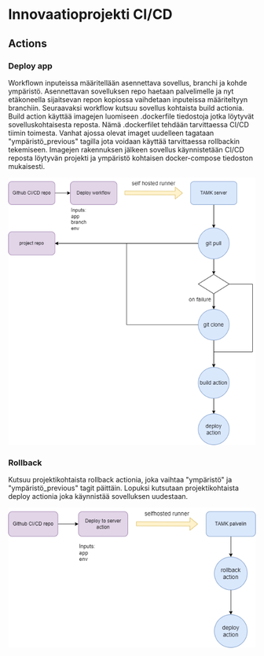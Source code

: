 # Innovaatioprojekti CI/CD

## Actions

### Deploy app

Workflown inputeissa määritellään asennettava sovellus, branchi ja kohde ympäristö. Asennettavan sovelluksen repo haetaan palvelimelle ja nyt etäkoneella sijaitsevan repon kopiossa vaihdetaan inputeissa määriteltyyn branchiin. Seuraavaksi workflow kutsuu sovellus kohtaista build actionia. Build action käyttää imagejen luomiseen .dockerfile tiedostoja jotka löytyvät sovelluskohtaisesta reposta. Nämä .dockerfilet tehdään tarvittaessa CI/CD tiimin toimesta. Vanhat ajossa olevat imaget uudelleen tagataan "ympäristö_previous" tagilla jota voidaan käyttää tarvittaessa rollbackin tekemiseen. Imagejen rakennuksen jälkeen sovellus käynnistetään CI/CD reposta löytyvän projekti ja ympäristö kohtaisen docker-compose tiedoston mukaisesti.

![alt text](https://github.com/5G00BD88-3006-Innovaatioprojekti/Innovaatioprojekti-CI-CD/blob/main/README%20pictures/workflows/deploy-app.png?raw=true)

### Rollback

Kutsuu projektikohtaista rollback actionia, joka vaihtaa "ympäristö" ja "ympäristö_previous" tagit päittäin. Lopuksi kutsutaan projektikohtaista deploy actionia joka käynnistää sovelluksen uudestaan.

![alt text](https://github.com/5G00BD88-3006-Innovaatioprojekti/Innovaatioprojekti-CI-CD/blob/main/README%20pictures/workflows/rollback.png?raw=true)
